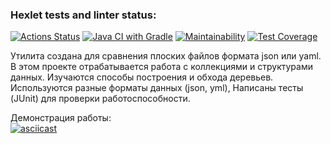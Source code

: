 ### Hexlet tests and linter status:
[![Actions Status](https://github.com/dbulyk/java-project-lvl2/workflows/hexlet-check/badge.svg)](https://github.com/dbulyk/java-project-lvl2/actions)
[![Java CI with Gradle](https://github.com/dbulyk/java-project-lvl2/actions/workflows/gradle.yml/badge.svg)](https://github.com/dbulyk/java-project-lvl2/actions/workflows/gradle.yml)
[![Maintainability](https://api.codeclimate.com/v1/badges/d8fbcd5e273662860ad8/maintainability)](https://codeclimate.com/github/dbulyk/java-project-lvl2/maintainability)
[![Test Coverage](https://api.codeclimate.com/v1/badges/d8fbcd5e273662860ad8/test_coverage)](https://codeclimate.com/github/dbulyk/java-project-lvl2/test_coverage)

Утилита создана для сравнения плоских файлов формата json или yaml.
В этом проекте отрабатывается работа с коллекциями и структурами данных. 
Изучаются способы построения и обхода деревьев. Используются разные форматы данных (json, yml),
Написаны тесты (JUnit) для проверки работоспособности.

Демонстрация работы:\
[![asciicast](https://asciinema.org/a/pItYWAuBkvSbQhAfAJYh7SnPx.svg)](https://asciinema.org/a/pItYWAuBkvSbQhAfAJYh7SnPx)
